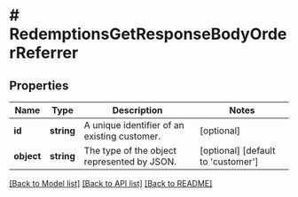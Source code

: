 # # RedemptionsGetResponseBodyOrderReferrer

## Properties

Name | Type | Description | Notes
------------ | ------------- | ------------- | -------------
**id** | **string** | A unique identifier of an existing customer. | [optional]
**object** | **string** | The type of the object represented by JSON. | [optional] [default to 'customer']

[[Back to Model list]](../../README.md#models) [[Back to API list]](../../README.md#endpoints) [[Back to README]](../../README.md)
